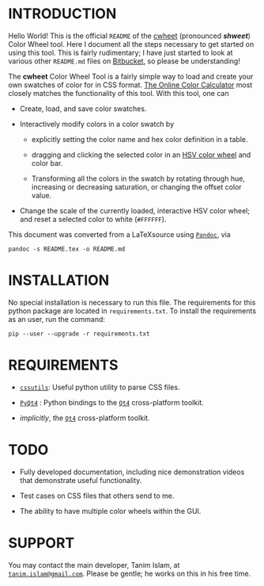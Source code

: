 INTRODUCTION
============

Hello World! This is the official `README` of the
[cwheet](https://bitbucket.org/tanim_islam/cwheet) (pronounced
***shweet***) Color Wheel tool. Here I document all the steps necessary
to get started on using this tool. This is fairly rudimentary; I have
just started to look at various other `README.md` files on
[Bitbucket](https://bitbucket.org), so please be understanding!

The **cwheet** Color Wheel Tool is a fairly simple way to load and
create your own swatches of color for in CSS format. [The Online Color
Calculator](http://www.sessions.edu/color-calculator) most closely
matches the functionality of this tool. With this tool, one can

-   Create, load, and save color swatches.

-   Interactively modify colors in a color swatch by

    -   explicitly setting the color name and hex color definition in
        a table.

    -   dragging and clicking the selected color in an [HSV color
        wheel](https://en.wikipedia.org/wiki/HSL_and_HSV) and color bar.

    -   Transforming all the colors in the swatch by rotating through
        hue, increasing or decreasing saturation, or changing the offset
        color value.

-   Change the scale of the currently loaded, interactive HSV color
    wheel; and reset a selected color to white (`#FFFFFF`).

This document was converted from a LaTeXsource using
[`Pandoc`](http://pandoc.org/index.html), via

    pandoc -s README.tex -o README.md

INSTALLATION
============

No special installation is necessary to run this file. The requirements
for this python package are located in `requirements.txt`. To install
the requirements as an user, run the command:

    pip --user --upgrade -r requirements.txt

REQUIREMENTS
============

-   [`cssutils`](http://pythonhosted.org/cssutils/): Useful python
    utility to parse CSS files.

-   [`PyQt4`](https://www.riverbankcomputing.com/software/pyqt/intro) :
    Python bindings to the [`Qt4`](http://doc.qt.io/qt-4.8/index.html)
    cross-platform toolkit.

-   *implicitly*, the [`Qt4`](http://doc.qt.io/qt-4.8/index.html)
    cross-platform toolkit.

TODO
====

-   Fully developed documentation, including nice demonstration videos
    that demonstrate useful functionality.

-   Test cases on CSS files that others send to me.

-   The ability to have multiple color wheels within the GUI.

SUPPORT
=======

You may contact the main developer, Tanim Islam, at
[`tanim.islam@gmail.com`](mailto:tanim.islam@gmail.com). Please be
gentle; he works on this in his free time.
